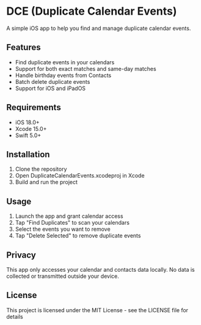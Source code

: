 # DCE (Duplicate Calendar Events)

A simple iOS app to help you find and manage duplicate calendar events.

## Features
- Find duplicate events in your calendars
- Support for both exact matches and same-day matches
- Handle birthday events from Contacts
- Batch delete duplicate events
- Support for iOS and iPadOS

## Requirements
- iOS 18.0+
- Xcode 15.0+
- Swift 5.0+

## Installation
1. Clone the repository
2. Open DuplicateCalendarEvents.xcodeproj in Xcode
3. Build and run the project

## Usage
1. Launch the app and grant calendar access
2. Tap "Find Duplicates" to scan your calendars
3. Select the events you want to remove
4. Tap "Delete Selected" to remove duplicate events

## Privacy
This app only accesses your calendar and contacts data locally. No data is collected or transmitted outside your device.

## License
This project is licensed under the MIT License - see the LICENSE file for details
